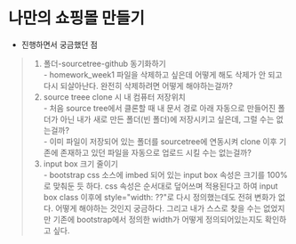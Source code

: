 # 나만의 쇼핑몰 만들기
- 진행하면서 궁금했던 점
> 1. 폴더-sourcetree-github 동기화하기
</br> - homework_week1 파일을 삭제하고 싶은데 어떻게 해도 삭제가 안 되고 다시 되살아난다. 완전히 삭제하려면 어떻게 해야하는걸까?
> 2. source treee clone 시 내 컴퓨터 저장위치
</br> - 처음 source tree에서 클론할 때 내 문서 경로 아래 자동으로 만들어진 폴더가 아닌 내가 새로 만든 폴더(빈 폴더)에 저장시키고 싶은데, 그럴 수는 없는걸까?
</br> - 이미 파일이 저장되어 있는 폴더를 sourcetree에 연동시켜 clone 이후 기존에 존재하고 있던 파일을 자동으로 업로드 시킬 수는 없는걸까?
> 3. input box 크기 줄이기
</br> - bootstrap css 소스에 imbed 되어 있는 input box 속성은 크기를 100%로 맞춰둔 듯 하다. css 속성은 순서대로 덮어쓰며 적용된다고 하여 input box class 이후에 style="width: ??"로 다시 정의했는데도 전혀 변화가 없다. 어떻게 해야하는 것인지 궁금하다. 그리고 내가 스스로 찾을 수는 없었지만 기존에 bootstrap에서 정의한 width가 어떻게 정의되어있는지도 확인하고 싶다. 